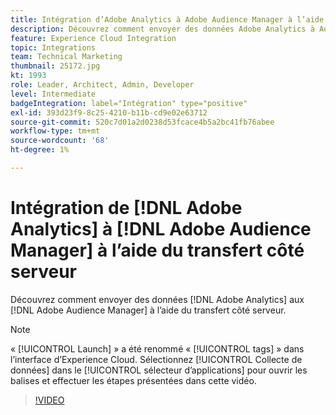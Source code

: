 ```yaml
---
title: Intégration d’Adobe Analytics à Adobe Audience Manager à l’aide du transfert côté serveur
description: Découvrez comment envoyer des données Adobe Analytics à Adobe Audience Manager à l’aide du transfert côté serveur.
feature: Experience Cloud Integration
topic: Integrations
team: Technical Marketing
thumbnail: 25172.jpg
kt: 1993
role: Leader, Architect, Admin, Developer
level: Intermediate
badgeIntegration: label="Intégration" type="positive"
exl-id: 393d23f9-8c25-4210-b11b-cd9e02e63712
source-git-commit: 520c7d01a2d0238d53fcace4b5a2bc41fb76abee
workflow-type: tm+mt
source-wordcount: '68'
ht-degree: 1%

---
```


# Intégration de [!DNL Adobe Analytics] à [!DNL Adobe Audience Manager] à l’aide du transfert côté serveur

Découvrez comment envoyer des données [!DNL Adobe Analytics] aux [!DNL Adobe Audience Manager] à l’aide du transfert côté serveur.

>[!NOTE]
>
>« [!UICONTROL Launch] » a été renommé « [!UICONTROL tags] » dans l’interface d’Experience Cloud. Sélectionnez [!UICONTROL Collecte de données] dans le [!UICONTROL sélecteur d’applications] pour ouvrir les balises et effectuer les étapes présentées dans cette vidéo.

>[!VIDEO](https://video.tv.adobe.com/v/34474?quality=12&learn=on&captions=fre_fr)
